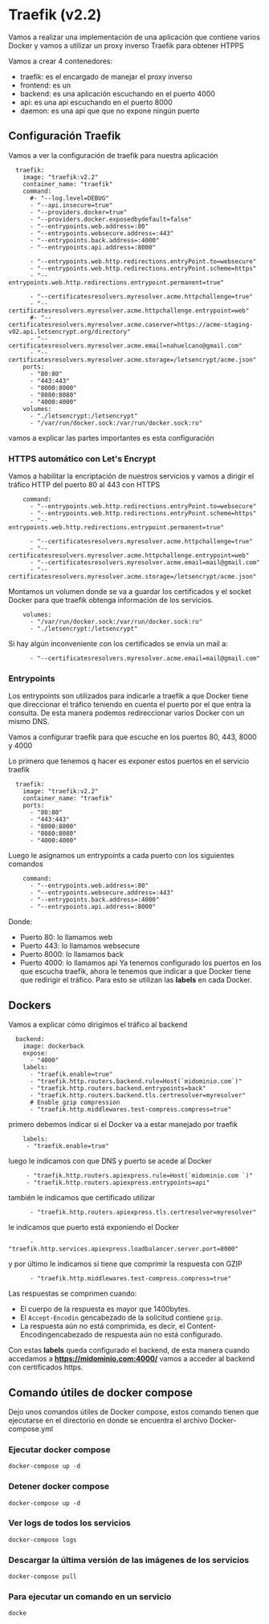 # Traefik (v2.2)
Vamos a realizar una implementación de una aplicación que contiene varios Docker y vamos a utilizar un proxy inverso Traefik para obtener HTPPS

Vamos a crear 4 contenedores:
- traefik: es el encargado de manejar el proxy inverso
- frontend: es un 
- backend: es una aplicación escuchando en el puerto 4000
- api: es una api escuchando en el puerto 8000
- daemon: es una api que que no expone ningún puerto

## Configuración Traefik
Vamos a ver la configuración de traefik para nuestra aplicación 
````
  traefik:
    image: "traefik:v2.2"
    container_name: "traefik"
    command:
      #- "--log.level=DEBUG"
      - "--api.insecure=true"
      - "--providers.docker=true"
      - "--providers.docker.exposedbydefault=false"
      - "--entrypoints.web.address=:80"
      - "--entrypoints.websecure.address=:443"
      - "--entrypoints.back.address=:4000"
      - "--entrypoints.api.address=:8000"
      
      - "--entrypoints.web.http.redirections.entryPoint.to=websecure"
      - "--entrypoints.web.http.redirections.entryPoint.scheme=https"
      - "--entrypoints.web.http.redirections.entrypoint.permanent=true" 
      
      - "--certificatesresolvers.myresolver.acme.httpchallenge=true"
      - "--certificatesresolvers.myresolver.acme.httpchallenge.entrypoint=web"
      #- "--certificatesresolvers.myresolver.acme.caserver=https://acme-staging-v02.api.letsencrypt.org/directory"
      - "--certificatesresolvers.myresolver.acme.email=nahuelcano@gmail.com"
      - "--certificatesresolvers.myresolver.acme.storage=/letsencrypt/acme.json"
    ports:
      - "80:80"
      - "443:443"
      - "8000:8000"
      - "8080:8080"
      - "4000:4000"
    volumes:
      - "./letsencrypt:/letsencrypt"
      - "/var/run/docker.sock:/var/run/docker.sock:ro"
````
vamos a explicar las partes importantes es esta configuración
### HTTPS automático con Let's Encrypt
Vamos a habilitar la encriptación de nuestros servicios y vamos a dirigir el tráfico HTTP del puerto 80 al 443 con HTTPS 
````
    command:
      - "--entrypoints.web.http.redirections.entryPoint.to=websecure"
      - "--entrypoints.web.http.redirections.entryPoint.scheme=https"
      - "--entrypoints.web.http.redirections.entrypoint.permanent=true" 
      
      - "--certificatesresolvers.myresolver.acme.httpchallenge=true"
      - "--certificatesresolvers.myresolver.acme.httpchallenge.entrypoint=web"
      - "--certificatesresolvers.myresolver.acme.email=mail@gmail.com"
      - "--certificatesresolvers.myresolver.acme.storage=/letsencrypt/acme.json"
````
Montamos un volumen donde se va a guardar los certificados y el socket Docker para que traefik obtenga información de los servicios. 
````
    volumes:
      - "/var/run/docker.sock:/var/run/docker.sock:ro"
      - "./letsencrypt:/letsencrypt"
````
Si hay algún inconveniente con los certificados se envía un mail a:
````
      - "--certificatesresolvers.myresolver.acme.email=mail@gmail.com"
````
### Entrypoints
Los entrypoints son utilizados para indicarle a traefik a que Docker tiene que direccionar el tráfico teniendo en cuenta el puerto por el que entra la consulta. De esta manera podemos redireccionar varios Docker con un mismo DNS.

Vamos a configurar traefik para que escuche en los puertos 80, 443, 8000 y 4000

Lo primero que tenemos q hacer es exponer estos puertos en el servicio traefik
````
  traefik:
    image: "traefik:v2.2"
    container_name: "traefik"    
    ports:
      - "80:80"
      - "443:443"
      - "8000:8000"
      - "8080:8080"
      - "4000:4000"
````
Luego le asignamos un entrypoints a cada puerto con los siguientes comandos
````
    command:
      - "--entrypoints.web.address=:80"
      - "--entrypoints.websecure.address=:443"
      - "--entrypoints.back.address=:4000"
      - "--entrypoints.api.address=:8000"
````
Donde:
- Puerto 80: lo llamamos web
- Puerto 443: lo llamamos websecure
- Puerto 8000: lo llamamos back
- Puerto 4000: lo llamamos api
Ya tenemos configurado los puertos en los que escucha traefik, ahora le tenemos que indicar a que Docker tiene que redirigir el tráfico. Para esto se utilizan las **labels** en cada Docker.
## Dockers 
Vamos a explicar cómo dirigimos el tráfico al backend
````
  backend:
    image: dockerback
    expose: 
      - "4000"
    labels:
      - "traefik.enable=true"
      - "traefik.http.routers.backend.rule=Host(`midominio.com`)"
      - "traefik.http.routers.backend.entrypoints=back"
      - "traefik.http.routers.backend.tls.certresolver=myresolver"
      # Enable gzip compression
      - "traefik.http.middlewares.test-compress.compress=true"      
 ````     
 primero debemos indicar si el Docker va a estar manejado por traefik
 ````
     labels:
      - "traefik.enable=true"
 ````
luego le indicamos con que DNS y puerto se acede al Docker
````
     - "traefik.http.routers.apiexpress.rule=Host(`midominio.com `)"
     - "traefik.http.routers.apiexpress.entrypoints=api"
````
también le indicamos que certificado utilizar
````
      - "traefik.http.routers.apiexpress.tls.certresolver=myresolver"
````
le indicamos que puerto está exponiendo el Docker
````
      - "traefik.http.services.apiexpress.loadbalancer.server.port=8000"
````  
y por último le indicamos si tiene que comprimir la respuesta con GZIP
````
      - "traefik.http.middlewares.test-compress.compress=true"
````
Las respuestas se comprimen cuando:
- El cuerpo de la respuesta es mayor que 1400bytes.
- El ``Accept-Encodin`` gencabezado de la solicitud contiene ``gzip``.
- La respuesta aún no está comprimida, es decir, el Content-Encodingencabezado de respuesta aún no está configurado.

Con estas **labels** queda configurado el backend, de esta manera cuando accedamos a **https://midominio.com:4000/** vamos a acceder al backend con certificados https.
## Comando útiles de docker compose
Dejo unos comandos útiles de Docker compose, estos comando tienen que ejecutarse en el directorio en donde se encuentra el archivo Docker-compose.yml 
### Ejecutar docker compose 
````
docker-compose up -d
````
### Detener docker compose
````
docker-compose up -d
````
### Ver logs de todos los servicios 
````
docker-compose logs
````
### Descargar la última versión de las imágenes de los servicios
````
docker-compose pull
````
### Para ejecutar un comando en un servicio
````
docke
    
